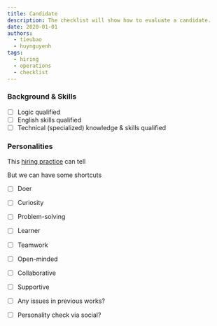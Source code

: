 ```yaml
---
title: Candidate
description: The checklist will show how to evaluate a candidate.
date: 2020-01-01
authors:
  - tieubao
  - huynguyenh
tags:
  - hiring
  - operations
  - checklist
---
```


### Background & Skills

- [ ] Logic qualified
- [ ] English skills qualified
- [ ] Technical (specialized) knowledge & skills qualified

### Personalities

This [hiring practice](https://memo.d.foundation/playbook/operations/hiring-approach/) can tell

But we can have some shortcuts

- [ ] Doer
- [ ] Curiosity
- [ ] Problem-solving
- [ ] Learner
- [ ] Teamwork
- [ ] Open-minded
- [ ] Collaborative
- [ ] Supportive
- [ ] Any issues in previous works?
- [ ] Personality check via social?

